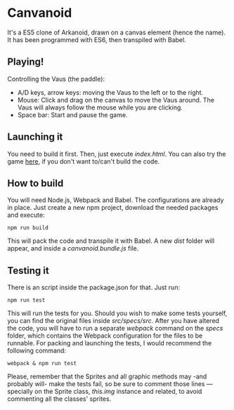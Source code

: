 # Canvanoid
It's a ES5 clone of Arkanoid, drawn on a canvas element (hence the name). It has been programmed with ES6, then transpiled with Babel.
## Playing!
Controlling the Vaus (the paddle):
- A/D keys, arrow keys: moving the Vaus to the left or to the right.
- Mouse: Click and drag on the canvas to move the Vaus around. The Vaus will always follow the mouse while you are clicking.
- Space bar: Start and pause the game.

## Launching it
You need to build it first. Then, just execute *index.html*.
You can also try the game [here](http://darkatom.github.io/canvanoid), if you don't want to/can't build the code.

## How to build
You will need Node.js, Webpack and Babel. 
The configurations are already in place. Just create a new npm project, download the needed packages and execute:
```
npm run build
```
This will pack the code and transpile it with Babel. A new *dist* folder will appear, and inside a *canvanoid.bundle.js* file.

## Testing it
There is an script inside the package.json for that. Just run:
```
npm run test
```
This will run the tests for you.
Should you wish to make some tests yourself, you can find the original files inside *src/specs/src*. 
After you have altered the code, you will have to run a separate *webpack* command on the *specs* folder, which contains the Webpack configuration for the files to be runnable.
For packing and launching the tests, I would recommend the following command:
```
webpack & npm run test
```
Please, remember that the Sprites and all graphic methods may -and probably will- make the tests fail, so be sure to comment those lines —specially on the Sprite class, *this.img* instance and related, to avoid commenting all the classes' sprites.
